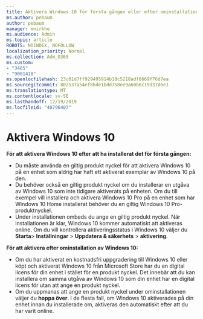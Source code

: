 ```yaml
---
title: Aktivera Windows 10 för första gången eller efter ominstallation
ms.author: pebaum
author: pebaum
manager: mnirkhe
ms.audience: Admin
ms.topic: article
ROBOTS: NOINDEX, NOFOLLOW
localization_priority: Normal
ms.collection: Adm_O365
ms.custom:
- "3485"
- "9001418"
ms.openlocfilehash: 23c01d7ff929495914b18c5218adf8669f76d7ea
ms.sourcegitcommit: 802537a54ef8bde1bdd758ee9a60b6c19d37d6e1
ms.translationtype: MT
ms.contentlocale: sv-SE
ms.lasthandoff: 12/19/2019
ms.locfileid: "40796407"
---
```

# <a name="activate-windows-10"></a>Aktivera Windows 10

**För att aktivera Windows 10 efter att ha installerat det för första gången:**

- Du måste använda en giltig produkt nyckel för att aktivera Windows 10 på en enhet som aldrig har haft ett aktiverat exemplar av Windows 10 på den.
- Du behöver också en giltig produkt nyckel om du installerar en utgåva av Windows 10 som inte tidigare aktiverats på enheten. Om du till exempel vill installera och aktivera Windows 10 Pro på en enhet som har Windows 10 Home installerat behöver du en giltig Windows 10 Pro-produktnyckel.
- Under installationen ombeds du ange en giltig produkt nyckel. När installationen är klar, Windows 10 kommer automatiskt att aktiveras online. Om du vill kontrollera aktiveringsstatus i Windows 10 väljer du **Starta**> **Inställningar** > **Uppdatera & säkerhets** > **aktivering**.

**För att aktivera efter ominstallation av Windows 10:**

- Om du har aktiverat en kostnadsfri uppgradering till Windows 10 eller köpt och aktiverat Windows 10 från Microsoft Store har du en digital licens för din enhet i stället för en produkt nyckel. Det innebär att du kan installera om samma utgåva av Windows 10 som din enhet har en digital licens för utan att ange en produkt nyckel.
- Om du uppmanas att ange en produkt nyckel under ominstallationen väljer du **hoppa över**. I de flesta fall, om Windows 10 aktiverades på din enhet innan du installerade om, aktiveras den automatiskt efter att du har varit online.

